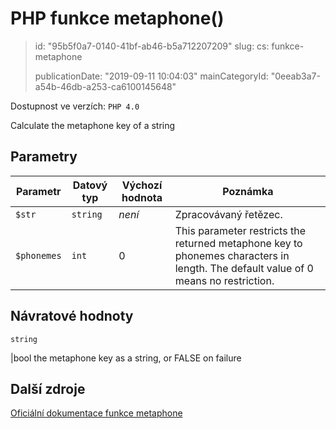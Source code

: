 PHP funkce metaphone()
======================

> id: "95b5f0a7-0140-41bf-ab46-b5a712207209"
> slug:
> 	cs: funkce-metaphone
>
> publicationDate: "2019-09-11 10:04:03"
> mainCategoryId: "0eeab3a7-a54b-46db-a253-ca6100145648"

Dostupnost ve verzích: `PHP 4.0`

Calculate the metaphone key of a string


Parametry
--------------

| Parametr | Datový typ | Výchozí hodnota | Poznámka |
|-----|-----|-----|-----|
| `$str` | `string` | *není* | Zpracovávaný řetězec. |
| `$phonemes` | `int` | 0 | This parameter restricts the returned metaphone key to phonemes characters in length. The default value of 0 means no restriction. |


Návratové hodnoty
----------------

`string`

|bool the metaphone key as a string, or FALSE on failure

Další zdroje
------------

[Oficiální dokumentace funkce metaphone](https://www.php.net/manual/en/function.metaphone.php)
